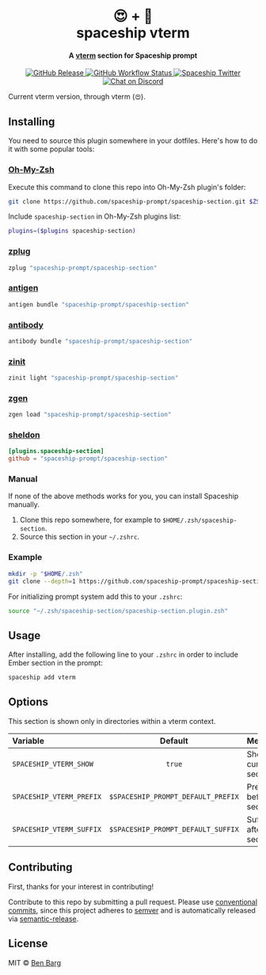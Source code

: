 <h1 align="center">
  😍 + 🚀
  <br>spaceship vterm<br>
</h1>

<h4 align="center">
  A <a href="https://template.com" target="_blank">vterm</a> section for Spaceship prompt
</h4>

<p align="center">
  <a href="https://github.com/spaceship-prompt/spaceship-section/releases">
    <img src="https://img.shields.io/github/v/release/spaceship-prompt/spaceship-section.svg?style=flat-square"
      alt="GitHub Release" />
  </a>

  <a href="https://github.com/spaceship-prompt/spaceship-section/actions">
    <img src="https://img.shields.io/github/actions/workflow/status/spaceship-prompt/spaceship-gradle/ci.yaml?style=flat-square"
      alt="GitHub Workflow Status" />
  </a>

  <a href="https://twitter.com/SpaceshipPrompt">
    <img src="https://img.shields.io/badge/twitter-%40SpaceshipPrompt-00ACEE.svg?style=flat-square"
      alt="Spaceship Twitter" />
  </a>

  <a href="https://discord.gg/NTQWz8Dyt9">
    <img
      src="https://img.shields.io/discord/859409950999707668?label=discord&logoColor=white&style=flat-square"
      alt="Chat on Discord"
    />
  </a>
</p>

Current vterm version, through vterm (`😍`).

## Installing

You need to source this plugin somewhere in your dotfiles. Here's how to do it with some popular tools:

### [Oh-My-Zsh]

Execute this command to clone this repo into Oh-My-Zsh plugin's folder:

```zsh
git clone https://github.com/spaceship-prompt/spaceship-section.git $ZSH_CUSTOM/plugins/spaceship-section
```

Include `spaceship-section` in Oh-My-Zsh plugins list:

```zsh
plugins=($plugins spaceship-section)
```

### [zplug]

```zsh
zplug "spaceship-prompt/spaceship-section"
```

### [antigen]

```zsh
antigen bundle "spaceship-prompt/spaceship-section"
```

### [antibody]

```zsh
antibody bundle "spaceship-prompt/spaceship-section"
```

### [zinit]

```zsh
zinit light "spaceship-prompt/spaceship-section"
```

### [zgen]

```zsh
zgen load "spaceship-prompt/spaceship-section"
```

### [sheldon]

```toml
[plugins.spaceship-section]
github = "spaceship-prompt/spaceship-section"
```

### Manual

If none of the above methods works for you, you can install Spaceship manually.

1. Clone this repo somewhere, for example to `$HOME/.zsh/spaceship-section`.
2. Source this section in your `~/.zshrc`.

### Example

```zsh
mkdir -p "$HOME/.zsh"
git clone --depth=1 https://github.com/spaceship-prompt/spaceship-section.git "$HOME/.zsh/spaceship-section"
```

For initializing prompt system add this to your `.zshrc`:

```zsh title=".zshrc"
source "~/.zsh/spaceship-section/spaceship-section.plugin.zsh"
```

## Usage

After installing, add the following line to your `.zshrc` in order to include Ember section in the prompt:

```zsh
spaceship add vterm
```

## Options

This section is shown only in directories within a vterm context.

| Variable                   |              Default               | Meaning                              |
| :------------------------- | :--------------------------------: | ------------------------------------ |
| `SPACESHIP_VTERM_SHOW`     |               `true`               | Show current section                 |
| `SPACESHIP_VTERM_PREFIX`   | `$SPACESHIP_PROMPT_DEFAULT_PREFIX` | Prefix before section                |
| `SPACESHIP_VTERM_SUFFIX`   | `$SPACESHIP_PROMPT_DEFAULT_SUFFIX` | Suffix after section                 |

## Contributing

First, thanks for your interest in contributing!

Contribute to this repo by submitting a pull request. Please use [conventional
commits](https://www.conventionalcommits.org/), since this project adheres to
[semver](https://semver.org/) and is automatically released via
[semantic-release](https://github.com/semantic-release/semantic-release).

## License

MIT © [Ben Barg](https://ben.community)

<!-- References -->

[Oh-My-Zsh]: https://ohmyz.sh/
[zplug]: https://github.com/zplug/zplug
[antigen]: https://antigen.sharats.me/
[antibody]: https://getantibody.github.io/
[zinit]: https://github.com/zdharma/zinit
[zgen]: https://github.com/tarjoilija/zgen
[sheldon]: https://sheldon.cli.rs/

